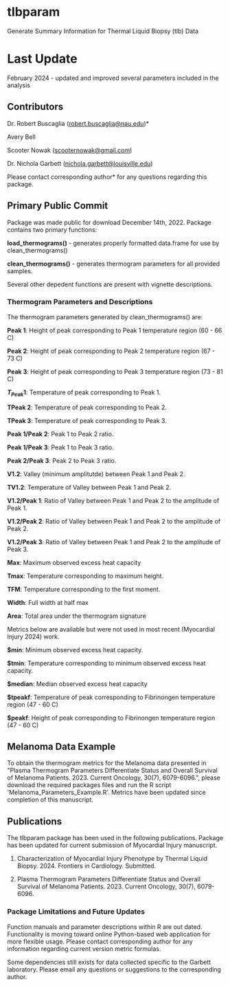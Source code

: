 # tlbparam
Generate Summary Information for Thermal Liquid Biopsy (tlb) Data

# Last Update
February 2024 - updated and improved several parameters included in the analysis

## Contributors

Dr. Robert Buscaglia (robert.buscaglia@nau.edu)*

Avery Bell

Scooter Nowak (scooternowak@gmail.com)

Dr. Nichola Garbett (nichola.garbett@louisville.edu)

Please contact corresponding author* for any questions regarding this package.

## Primary Public Commit

Package was made public for download December 14th, 2022. Package contains two primary functions:

**load_thermograms()** - generates properly formatted data.frame for use by clean_thermograms()

**clean_thermograms()** - generates thermogram parameters for all provided samples.

Several other depedent functions are present with vignette descriptions.

### Thermogram Parameters and Descriptions

The thermogram parameters generated by clean_thermograms() are:

**Peak 1**: Height of peak corresponding to Peak 1 temperature region (60 - 66 C)

**Peak 2**: Height of peak corresponding to Peak 2 temperature region (67 - 73 C)

**Peak 3**: Height of peak corresponding to Peak 3 temperature region (73 - 81 C)

**$T_{Peak} 1$**: Temperature of peak corresponding to Peak 1.

**TPeak 2**: Temperature of peak corresponding to Peak 2.

**TPeak 3**: Temperature of peak corresponding to Peak 3.

**Peak 1/Peak 2**: Peak 1 to Peak 2 ratio.

**Peak 1/Peak 3**: Peak 1 to Peak 3 ratio.

**Peak 2/Peak 3**: Peak 2 to Peak 3 ratio.

**V1.2**: Valley (minimum amplitutde) between Peak 1 and Peak 2.

**TV1.2**: Temperature of Valley between Peak 1 and Peak 2.

**V1.2/Peak 1**: Ratio of Valley between Peak 1 and Peak 2 to the amplitude of Peak 1.

**V1.2/Peak 2**: Ratio of Valley between Peak 1 and Peak 2 to the amplitude of Peak 2.

**V1.2/Peak 3**: Ratio of Valley between Peak 1 and Peak 2 to the amplitude of Peak 3.

**Max**: Maximum observed excess heat capacity

**Tmax**: Temperature corresponding to maximum height.

**TFM**: Temperature corresponding to the first moment.

**Width**: Full width at half max

**Area**: Total area under the thermogram signature

Metrics below are available but were not used in most recent (Myocardial Injury 2024) work.

**$min**: Minimum observed excess heat capacity.

**$tmin**: Temperature corresponding to minimum observed excess heat capacity.

**$median**: Median observed excess heat capacity

**$tpeakf**: Temperature of peak corresponding to Fibrinongen temperature region (47 - 60 C)

**$peakf**: Height of peak corresponding to Fibrinongen temperature region (47 - 60 C)


## Melanoma Data Example

To obtain the thermogram metrics for the Melanoma data presented in "Plasma Thermogram Parameters Differentiate Status and Overall Survival of Melanoma Patients. 2023. Current Oncology, 30(7), 6079-6096.", please download the required packages files and run the R script 'Melanoma_Parameters_Example.R'. Metrics have been updated since completion of this manuscript.

## Publications

The tlbparam package has been used in the following publications. Package has been updated for current submission of Myocardial Injury manuscript.

  1. Characterization of Myocardial Injury Phenotype by Thermal Liquid Biopsy. 2024. Frontiers in Cardiology. Submitted.

  2. Plasma Thermogram Parameters Differentiate Status and Overall Survival of Melanoma Patients. 2023. Current Oncology, 30(7), 6079-6096.

### Package Limitations and Future Updates

Function manuals and parameter descriptions within R are out dated.  Functionality is moving toward online Python-based web application for more flexible usage.  Please contact corresponding author for any information regarding current version metric formulas.

Some dependencies still exists for data collected specific to the Garbett laboratory.  Please email any questions or suggestions to the corresponding author.
